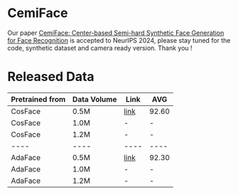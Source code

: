 # CemiFace
Our paper  [CemiFace: Center-based Semi-hard Synthetic Face Generation for Face Recognition](https://arxiv.org/pdf/2409.18876)
is accepted to NeurIPS 2024, please stay tuned for the code, synthetic dataset and camera ready version. Thank you !


# Released Data

| Pretrained from | Data Volume | Link| AVG|
|----|----|----|----|
| CosFace         | 0.5M        | [link](https://1drv.ms/u/c/7bd58491c54e4351/EaQMx4ixEtlGpvsl0WGOekoBXnuGHSdHHv-b-gPFLVeF1g?e=3wLB4R)| 92.60|
| CosFace         | 1.0M        | -| - |
| CosFace         | 1.2M        | -| - |
|----|----|----|----|
| AdaFace         | 0.5M        | [link](https://1drv.ms/u/c/7bd58491c54e4351/Ee7v9_OPrNdNipo_7Sho1XoB95pIqi9dmVnQjCSiYNoWOw?e=TZMbz9) | 92.30|
| AdaFace         | 1.0M        | -| - |
| AdaFace         | 1.2M        | -| - |



